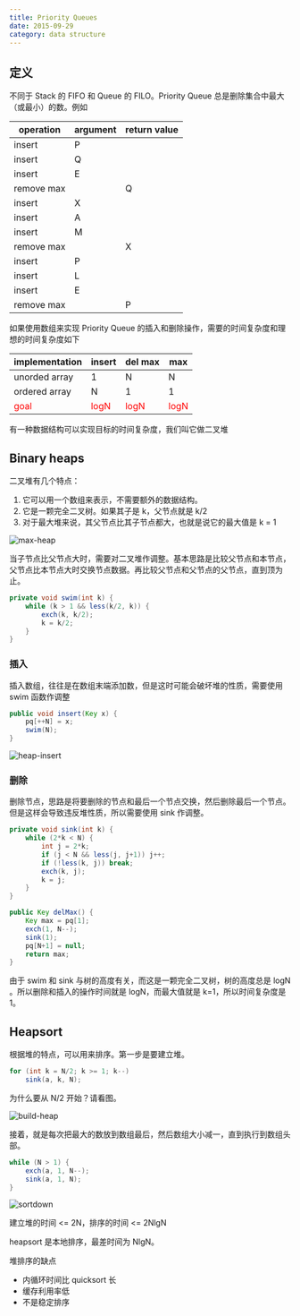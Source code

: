 ```yaml
---
title: Priority Queues
date: 2015-09-29
category: data structure
---
```


## 定义

不同于 Stack 的 FIFO 和 Queue 的 FILO。Priority Queue 总是删除集合中最大（或最小）的数。例如
<!-- excerpt -->


operation | argument | return value
------|------|------
insert|P|
insert|Q|
insert|E|
remove max||Q
insert|X|
insert|A|
insert|M|
remove max||X
insert|P|
insert|L|
insert|E|
remove max||P

如果使用数组来实现 Priority Queue 的插入和删除操作，需要的时间复杂度和理想的时间复杂度如下

implementation|insert|del max|max
--------------|------|-----|-----
unorded array|1|N|N
ordered array|N|1|1
<font color="#FF0000">goal</font>|<font color="#FF0000">logN</font>|<font color="#FF0000">logN</font>|<font color="#FF0000">logN</font>

有一种数据结构可以实现目标的时间复杂度，我们叫它做二叉堆

## Binary heaps

二叉堆有几个特点：

1. 它可以用一个数组来表示，不需要额外的数据结构。
2. 它是一颗完全二叉树。如果其子是 k，父节点就是 k/2
3. 对于最大堆来说，其父节点比其子节点都大，也就是说它的最大值是 k = 1

![max-heap](images/priority_queue/max-heap.png)

当子节点比父节点大时，需要对二叉堆作调整。基本思路是比较父节点和本节点，父节点比本节点大时交换节点数据。再比较父节点和父节点的父节点，直到顶为止。

```java
private void swim(int k) {
    while (k > 1 && less(k/2, k)) {
        exch(k, k/2);
        k = k/2;
    }
}
```

### 插入

插入数组，往往是在数组末端添加数，但是这时可能会破坏堆的性质，需要使用 swim 函数作调整

```java
public void insert(Key x) {
    pq[++N] = x;
    swim(N);
}
```

![heap-insert](images/priority_queue/heap-insert.png)

### 删除

删除节点，思路是将要删除的节点和最后一个节点交换，然后删除最后一个节点。但是这样会导致违反堆性质，所以需要使用 sink 作调整。

```java
private void sink(int k) {
    while (2*k < N) {
        int j = 2*k;
        if (j < N && less(j, j+1)) j++;
        if (!less(k, j)) break;
        exch(k, j);
        k = j;
    }
}
```

```java
public Key delMax() {
    Key max = pq[1];
    exch(1, N--);
    sink(1);
    pq[N+1] = null;
    return max;
}
```

由于 swim 和 sink 与树的高度有关，而这是一颗完全二叉树，树的高度总是 logN 。所以删除和插入的操作时间就是 logN，而最大值就是 k=1，所以时间复杂度是1。

## Heapsort

根据堆的特点，可以用来排序。第一步是要建立堆。

```java
for (int k = N/2; k >= 1; k--)
    sink(a, k, N);
```

为什么要从 N/2 开始？请看图。

![build-heap](images/priority_queue/build-heap.png)

接着，就是每次把最大的数放到数组最后，然后数组大小减一，直到执行到数组头部。

```java
while (N > 1) {
    exch(a, 1, N--);
    sink(a, 1, N);
}
```

![sortdown](images/priority_queue/sortdown.png)

建立堆的时间 <= 2N，排序的时间 <= 2NlgN

heapsort 是本地排序，最差时间为 NlgN。

堆排序的缺点

- 内循环时间比 quicksort 长
- 缓存利用率低
- 不是稳定排序
